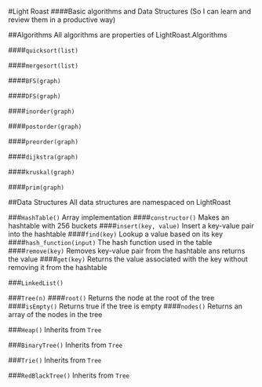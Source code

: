 #Light Roast
####Basic algorithms and Data Structures
(So I can learn and review them in a productive way)

##Algorithms
All algorithms are properties of LightRoast.Algorithms

####`quicksort(list)`

####`mergesort(list)`

####`BFS(graph)`

####`DFS(graph)`

####`inorder(graph)`

####`postorder(graph)`

####`preorder(graph)`

####`dijkstra(graph)`

####`kruskal(graph)`

####`prim(graph)`


##Data Structures
All data structures are namespaced on LightRoast

###`HashTable()`
Array implementation
####`constructor()`
Makes an hashtable with 256 buckets
####`insert(key, value)`
Insert a key-value pair into the hashtable
####`find(key)`
Lookup a value based on its key
####`hash_function(input)`
The hash function used in the table
####`remove(key)`
Removes key-value pair from the hashtable ans returns the value
####`get(key)`
Returns the value associated with the key without removing it from the hashtable

###`LinkedList()`

###`Tree(n)`
####`root()`
Returns the node at the root of the tree
####`isEmpty()`
Returns true if the tree is empty
####`nodes()`
Returns an array of the nodes in the tree

###`Heap()`
Inherits from `Tree`

###`BinaryTree()`
Inherits from `Tree`

###`Trie()`
Inherits from `Tree`

###`RedBlackTree()`
Inherits from `Tree`

